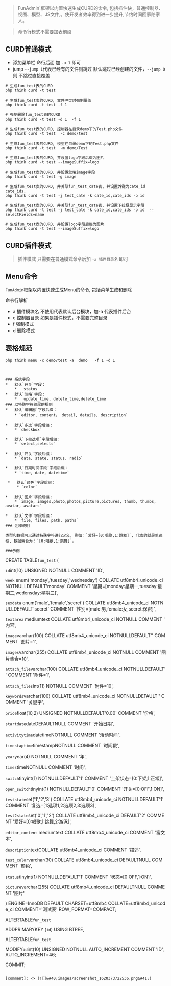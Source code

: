 >FunAdmin`框架以内置快速生成CURD的命令, 包括插件快，普通控制器、视图、模型、JS文件,。使开发者效率得到进一步提升,节约时间回家陪家人。

> 命令行模式不需要加表前缀
## CURD普通模式
- 添加菜单栏  命行后面 加 `-u 1` 即可
- jump  `--jump 1`代表已经有的文件则跳过 默认跳过已经创建的文件，`--jump 0` 则 不跳过直接覆盖

~~~
# 生成fun_test表的CURD
php think curd -t test

# 生成fun_test表的CURD, 文件冲突时强制覆盖
php think curd -t test -f 1

# 强制删除fun_test表的CURD  
php think curd -t test -d 1  -f 1 

# 生成fun_test表的CURD, 控制器在目录demo下的Test.php文件
php think curd -t test  -c demo/test

# 生成fun_test表的CURD, 模型在目录demo下的Test.php文件
php think curd -t test  -m demo/Test

# 生成fun_test表的CURD, 并设置logo字段后缀为图片
php think curd -t test --imageSuffix=logo

# 生成fun_test表的CURD, 并设置忽略image字段
php think curd -t test -g image

# 生成fun_test表的CURD, 并关联fun_test_cate表, 并设置外键为cate_id cate_ids,
php think curd -t test -j test_cate -k cate_id,cate_ids -p id  

# 生成fun_test表的CURD, 并关联fun_test_cate表, 并设置下拉框显示字段
php think curd -t test -j test_cate -k cate_id,cate_ids -p id  --selectFields=name

# 生成fun_test表的CURD, 并设置logo字段后缀为图片
php think curd -t test --imageSuffix=logo
~~~
## CURD插件模式

> 插件模式  只需要在普通模式命令后加 `-a 插件目录名` 即可

## Menu命令
`FunAdmin`框架以内置快速生成Menu的命令, 包括菜单生成和删除

命令行解析
- a  插件模块名 不使用代表默认后台模块，加-a 代表插件后台
- c 控制器目录  如果是插件模式，不需要完整目录
- f  强制模式
- d 删除模式



## 表格规范

```
php think menu -c demo/test -a  demo   -f 1 -d 1 



### 系统字段
*   默认`开关`字段：
    *   status
*   默认`忽略`字段：
    *   update_time, delete_time,delete_time
### 以特殊字符结尾的规则
*   默认`编辑器`字段后缀：
    * `editor, content， detail, details, description` 

*   默认`多选`字段后缀：
    * `checkbox` 

*   默认`下拉选项`字段后缀：
    * `select,selects` 

*   默认`开关`字段后缀：
    * `data, state, status, radio` 

*   默认`日期时间字段`字段后缀：
    * `time, date, datetime` 
    
 *   默认`颜色`字段后缀：
     * `color`

*   默认`图片`字段后缀：
    * `image, images,photo,photos,picture,pictures, thumb, thumbs, avatar, avatars`

*   默认`文件`字段后缀：
    *  file, files, path, paths`
### 注释说明

类型和数据可以通过特殊字符进行定义, 例如：`爱好=[0:唱歌,1:跳舞]`, 代表的就是单选框, 数据集合为：`[0:唱歌,1:跳舞]`。

###示例
```
CREATE TABLE`fun_test` (

`id`int(10) UNSIGNED NOTNULL COMMENT 'ID',

`week` enum('monday','tuesday','wednesday') COLLATE utf8mb4_unicode_ci NOTNULLDEFAULT'monday' COMMENT '星期=[monday:星期一,tuesday:星期二,wedensday:星期三]',

`sexdata` enum('male','female','secret') COLLATE utf8mb4_unicode_ci NOTNULLDEFAULT'secret' COMMENT '性别=[male:男,female:女,secret:保密]',



`textarea` mediumtext COLLATE utf8mb4_unicode_ci NOTNULL COMMENT '内容',

`image`varchar(100) COLLATE utf8mb4_unicode_ci NOTNULLDEFAULT'' COMMENT '图片=1',

`images`varchar(255) COLLATE utf8mb4_unicode_ci NOTNULL COMMENT '图片集合=10',

`attach_file`varchar(100) COLLATE utf8mb4_unicode_ci NOTNULLDEFAULT'' COMMENT '附件=1',

`attach_files`int(11) NOTNULL COMMENT '附件=10',

`keywords`varchar(100) COLLATE utf8mb4_unicode_ci NOTNULLDEFAULT'' COMMENT '关键字',

`price`float(10,2) UNSIGNED NOTNULLDEFAULT'0.00' COMMENT '价格',

`startdate`dateDEFAULTNULL COMMENT '开始日期',

`activitytime`datetimeNOTNULL COMMENT '活动时间',

`timestaptime`timestampNOTNULL COMMENT '时间戳',

`year`year(4) NOTNULL COMMENT '年',

`times`timeNOTNULL COMMENT '时间',

`switch`tinyint(1) NOTNULLDEFAULT'1' COMMENT '上架状态=[0:下架,1:正常]',

`open_switch`tinyint(1) NOTNULLDEFAULT'0' COMMENT '开关=[0:OFF,1:ON]',

`teststate`set('1','2','3') COLLATE utf8mb4_unicode_ci NOTNULLDEFAULT'1' COMMENT '复选=[1:选项1,2:选项2,3:选项3]',

`test2state`set('0','1','2') COLLATE utf8mb4_unicode_ci DEFAULT'2' COMMENT '爱好=[0:唱歌,1:跳舞,2:游泳]',

`editor_content` mediumtext COLLATE utf8mb4_unicode_ci COMMENT '富文本',

`description`textCOLLATE utf8mb4_unicode_ci COMMENT '描述',

`test_color`varchar(30) COLLATE utf8mb4_unicode_ci DEFAULTNULL COMMENT '颜色',

`status`tinyint(1) NOTNULLDEFAULT'1' COMMENT '状态=[0:OFF,1:ON]',

`picture`varchar(255) COLLATE utf8mb4_unicode_ci DEFAULTNULL COMMENT '图片'

) ENGINE=InnoDB DEFAULT CHARSET=utf8mb4 COLLATE=utf8mb4_unicode_ci COMMENT='测试表' ROW_FORMAT=COMPACT;

ALTERTABLE`fun_test`

ADDPRIMARYKEY (`id`) USING BTREE,

ALTERTABLE`fun_test`

MODIFY`id`int(10) UNSIGNED NOTNULL AUTO_INCREMENT COMMENT 'ID', AUTO_INCREMENT=46;

COMMIT;

```

[comment]: <> (![]&#40;images/screenshot_1620373722536.png&#41;)
```

